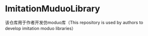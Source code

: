 # ImitationMuduoLibrary
该仓库用于作者开发仿moduo库（This repository is used by authors to develop imitation moduo libraries）
